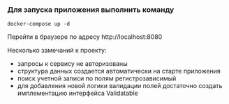 ### Для запуска приложения выполнить команду
```
docker-compose up -d
```
Перейти в браузере по адресу http://localhost:8080

Несколько замечаний к проекту:
- запросы к сервису не авторизованы
- структура данных создается автоматически на старте приложения
- поиск учетной записи по полям регистрозависимый
- для добавления новой логики валидации полей достаточно создать имплементацию интерфейса Validatable 